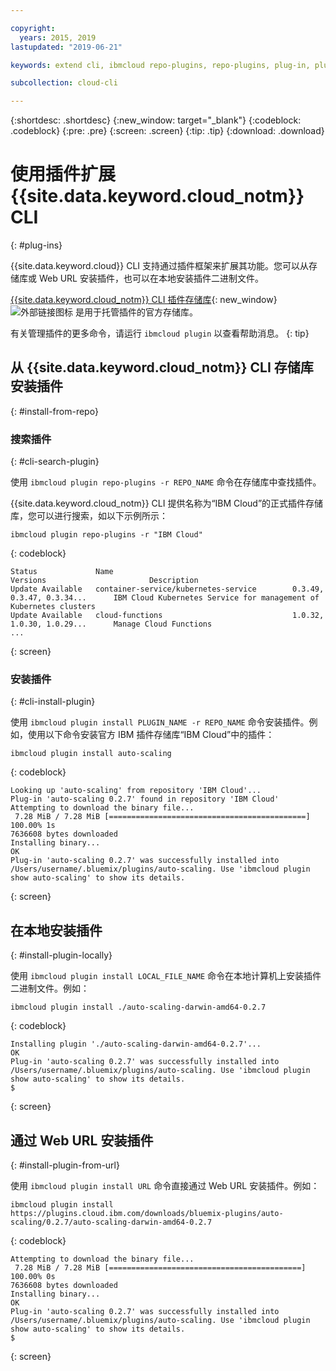 ```yaml
---

copyright:
  years: 2015, 2019
lastupdated: "2019-06-21"

keywords: extend cli, ibmcloud repo-plugins, repo-plugins, plug-in, plugin, ibmcloud cli, ibmcloud, ibmcloud dev, cli, command line, command-line, developer tools, plugin install

subcollection: cloud-cli

---
```


{:shortdesc: .shortdesc}
{:new_window: target="_blank"}
{:codeblock: .codeblock}
{:pre: .pre}
{:screen: .screen}
{:tip: .tip}
{:download: .download}

# 使用插件扩展 {{site.data.keyword.cloud_notm}} CLI
{: #plug-ins}

{{site.data.keyword.cloud}} CLI 支持通过插件框架来扩展其功能。您可以从存储库或 Web URL 安装插件，也可以在本地安装插件二进制文件。

[{{site.data.keyword.cloud_notm}} CLI 插件存储库](https://plugins.cloud.ibm.com/ui/repository.html){: new_window} ![外部链接图标](../../../icons/launch-glyph.svg) 是用于托管插件的官方存储库。

有关管理插件的更多命令，请运行 `ibmcloud plugin` 以查看帮助消息。
{: tip}

## 从 {{site.data.keyword.cloud_notm}} CLI 存储库安装插件
{: #install-from-repo}

### 搜索插件
{: #cli-search-plugin}

使用 `ibmcloud plugin repo-plugins -r REPO_NAME` 命令在存储库中查找插件。

{{site.data.keyword.cloud_notm}} CLI 提供名称为“IBM Cloud”的正式插件存储库，您可以进行搜索，如以下示例所示：
```
ibmcloud plugin repo-plugins -r "IBM Cloud"
```
{: codeblock}

```
Status             Name                                        Versions                       Description   
Update Available   container-service/kubernetes-service        0.3.49, 0.3.47, 0.3.34...      IBM Cloud Kubernetes Service for management of Kubernetes clusters   
Update Available   cloud-functions                             1.0.32, 1.0.30, 1.0.29...      Manage Cloud Functions 
...
```
{: screen}

### 安装插件
{: #cli-install-plugin}

使用 `ibmcloud plugin install PLUGIN_NAME -r REPO_NAME` 命令安装插件。例如，使用以下命令安装官方 IBM 插件存储库“IBM Cloud”中的插件：
```
ibmcloud plugin install auto-scaling
```
{: codeblock}

```
Looking up 'auto-scaling' from repository 'IBM Cloud'...
Plug-in 'auto-scaling 0.2.7' found in repository 'IBM Cloud'
Attempting to download the binary file...
 7.28 MiB / 7.28 MiB [============================================] 100.00% 1s
7636608 bytes downloaded
Installing binary...
OK
Plug-in 'auto-scaling 0.2.7' was successfully installed into /Users/username/.bluemix/plugins/auto-scaling. Use 'ibmcloud plugin show auto-scaling' to show its details.
```
{: screen}

## 在本地安装插件
{: #install-plugin-locally}

使用 `ibmcloud plugin install LOCAL_FILE_NAME` 命令在本地计算机上安装插件二进制文件。例如：

```
ibmcloud plugin install ./auto-scaling-darwin-amd64-0.2.7
```
{: codeblock}

```
Installing plugin './auto-scaling-darwin-amd64-0.2.7'...
OK
Plug-in 'auto-scaling 0.2.7' was successfully installed into /Users/username/.bluemix/plugins/auto-scaling. Use 'ibmcloud plugin show auto-scaling' to show its details.
$
```
{: screen}

## 通过 Web URL 安装插件
{: #install-plugin-from-url}

使用 `ibmcloud plugin install URL` 命令直接通过 Web URL 安装插件。例如：

```
ibmcloud plugin install https://plugins.cloud.ibm.com/downloads/bluemix-plugins/auto-scaling/0.2.7/auto-scaling-darwin-amd64-0.2.7
```
{: codeblock}

```
Attempting to download the binary file...
 7.28 MiB / 7.28 MiB [===========================================] 100.00% 0s
7636608 bytes downloaded
Installing binary...
OK
Plug-in 'auto-scaling 0.2.7' was successfully installed into /Users/username/.bluemix/plugins/auto-scaling. Use 'ibmcloud plugin show auto-scaling' to show its details.
$
```
{: screen}
